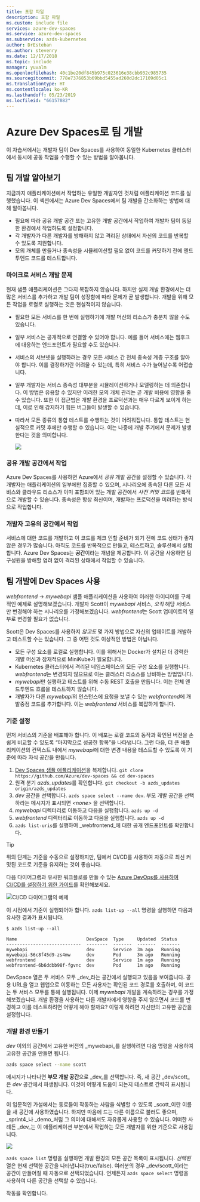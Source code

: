 ```yaml
---
title: 포함 파일
description: 포함 파일
ms.custom: include file
services: azure-dev-spaces
ms.service: azure-dev-spaces
ms.subservice: azds-kubernetes
author: DrEsteban
ms.author: stevenry
ms.date: 12/17/2018
ms.topic: include
manager: yuvalm
ms.openlocfilehash: 40c1be20df845b975c023616e38cbb932c985735
ms.sourcegitcommit: 778e7376853b69bbd5455ad260d2dc17109d05c1
ms.translationtype: HT
ms.contentlocale: ko-KR
ms.lasthandoff: 05/23/2019
ms.locfileid: "66157882"
---
```

# <a name="team-development-with-azure-dev-spaces"></a>Azure Dev Spaces로 팀 개발

이 자습서에서는 개발자 팀이 Dev Spaces를 사용하여 동일한 Kubernetes 클러스터에서 동시에 공동 작업을 수행할 수 있는 방법을 알아봅니다.

## <a name="learn-about-team-development"></a>팀 개발 알아보기
지금까지 애플리케이션에서 작업하는 유일한 개발자인 것처럼 애플리케이션 코드를 실행했습니다. 이 섹션에서는 Azure Dev Spaces에서 팀 개발을 간소화하는 방법에 대해 알아봅니다.
* 필요에 따라 공유 개발 공간 또는 고유한 개발 공간에서 작업하여 개발자 팀이 동일한 환경에서 작업하도록 설정합니다.
* 각 개발자가 다른 개발자를 방해하지 않고 격리된 상태에서 자신의 코드를 반복할 수 있도록 지원합니다.
* 모의 개체를 만들거나 종속성을 시뮬레이션할 필요 없이 코드를 커밋하기 전에 엔드투엔드 코드를 테스트합니다.

### <a name="challenges-with-developing-microservices"></a>마이크로 서비스 개발 문제
현재 샘플 애플리케이션은 그다지 복잡하지 않습니다. 하지만 실제 개발 환경에서는 더 많은 서비스를 추가하고 개발 팀이 성장함에 따라 문제가 곧 발생합니다. 개발을 위해 모든 작업을 로컬로 실행하는 것은 현실적이지 않습니다.

* 필요한 모든 서비스를 한 번에 실행하기에 개발 머신의 리소스가 충분치 않을 수도 있습니다.
* 일부 서비스는 공개적으로 연결할 수 있어야 합니다. 예를 들어 서비스에는 웹후크에 대응하는 엔드포인트가 필요할 수도 있습니다.
* 서비스의 서브넷을 실행하려는 경우 모든 서비스 간 전체 종속성 계층 구조를 알아야 합니다. 이를 결정하기란 어려울 수 있는데, 특히 서비스 수가 늘어날수록 어렵습니다.
* 일부 개발자는 서비스 종속성 대부분을 시뮬레이션하거나 모델링하는 데 의존합니다. 이 방법은 유용할 수 있지만 이러한 모의 개체 관리는 곧 개발 비용에 영향을 줄 수 있습니다. 또한 이 접근법은 개발 환경을 프로덕션과는 매우 다르게 보이게 하는데, 이로 인해 감지하기 힘든 버그들이 발생할 수 있습니다.
* 따라서 모든 종류의 통합 테스트를 수행하는 것이 어려워집니다. 통합 테스트는 현실적으로 커밋 후에만 수행할 수 있습니다. 이는 나중에 개발 주기에서 문제가 발생한다는 것을 의미합니다.

    ![](../articles/dev-spaces/media/common/microservices-challenges.png)

### <a name="work-in-a-shared-dev-space"></a>공유 개발 공간에서 작업
Azure Dev Spaces를 사용하면 Azure에서 *공유* 개발 공간을 설정할 수 있습니다. 각 개발자는 애플리케이션의 일부에만 집중할 수 있으며, 시나리오에 종속된 다른 모든 서비스와 클라우드 리소스가 이미 포함되어 있는 개발 공간에서 *사전 커밋 코드*를 반복적으로 개발할 수 있습니다. 종속성은 항상 최신이며, 개발자는 프로덕션을 미러하는 방식으로 작업합니다.

### <a name="work-in-your-own-space"></a>개발자 고유의 공간에서 작업
서비스에 대한 코드를 개발하고 이 코드를 체크 인할 준비가 되기 전에 코드 상태가 좋지 않은 경우가 많습니다. 아직도 코드를 반복적으로 만들고, 테스트하고, 솔루션에서 실험합니다. Azure Dev Spaces는 **공간**이라는 개념을 제공합니다. 이 공간을 사용하면 팀 구성원을 방해할 염려 없이 격리된 상태에서 작업할 수 있습니다.

## <a name="use-dev-spaces-for-team-development"></a>팀 개발에 Dev Spaces 사용
*webfrontend* -> *mywebapi* 샘플 애플리케이션을 사용하여 이러한 아이디어를 구체적인 예제로 설명해보겠습니다. 개발자 Scott이 *mywebapi* 서비스, *오직* 해당 서비스만 변경해야 하는 시나리오를 가정해보겠습니다. *webfrontend*는 Scott 업데이트의 일부로 변경할 필요가 없습니다.

Scott은 Dev Spaces를 사용하지 _않고도_ 몇 가지 방법으로 자신의 업데이트를 개발하고 테스트할 수는 있습니다. 그 중 어떤 것도 이상적인 방법은 아닙니다.
* 모든 구성 요소를 로컬로 실행합니다. 이를 위해서는 Docker가 설치된 더 강력한 개발 머신과 잠재적으로 MiniKube가 필요합니다.
* Kubernetes 클러스터에서 격리된 네임스페이스의 모든 구성 요소를 실행합니다. *webfrontend*는 변경되지 않으므로 이는 클러스터 리소스를 낭비하는 방법입니다.
* *mywebapi*만 실행하고 테스트를 위해 수동 REST 호출을 만듭니다. 이는 전체 엔드투엔드 흐름을 테스트하지 않습니다.
* 개발자가 다른 *mywebapi*의 인스턴스에 요청을 보낼 수 있는 *webfrontend*에 개발중점 코드를 추가합니다. 이는 *webfrontend* 서비스를 복잡하게 합니다.

### <a name="set-up-your-baseline"></a>기준 설정
먼저 서비스의 기준을 배포해야 합니다. 이 배포는 로컬 코드의 동작과 확인된 버전을 손쉽게 비교할 수 있도록 “마지막으로 성공한 항목”을 나타냅니다. 그런 다음, 더 큰 애플리케이션의 컨텍스트 내에서 *mywebapi*에 대한 변경 내용을 테스트할 수 있도록 이 기준에 따라 자식 공간을 만듭니다.

1. [Dev Spaces 샘플 애플리케이션](https://github.com/Azure/dev-spaces)을 복제합니다. `git clone https://github.com/Azure/dev-spaces && cd dev-spaces`
1. 원격 분기 *azds_updates*를 확인합니다. `git checkout -b azds_updates origin/azds_updates`
1. _dev_ 공간을 선택합니다. `azds space select --name dev`. 부모 개발 공간을 선택하라는 메시지가 표시되면 _\<none\>_ 을 선택합니다.
1. _mywebapi_ 디렉터리로 이동하고 다음을 실행합니다. `azds up -d`
1. _webfrontend_ 디렉터리로 이동하고 다음을 실행합니다. `azds up -d`
1. `azds list-uris`를 실행하여 _webfrontend_에 대한 공개 엔드포인트를 확인합니다.

> [!TIP]
> 위의 단계는 기준을 수동으로 설정하지만, 팀에서 CI/CD를 사용하여 자동으로 최신 커밋된 코드로 기준을 유지하는 것이 좋습니다.
>
> 다음 다이어그램과 유사한 워크플로를 만들 수 있는 [Azure DevOps를 사용하여 CI/CD를 설정하기 위한 가이드](../articles/dev-spaces/how-to/setup-cicd.md)를 확인해보세요.
>
> ![CI/CD 다이어그램의 예제](../articles/dev-spaces/media/common/ci-cd-complex.png)

이 시점에서 기준이 실행되어야 합니다. `azds list-up --all` 명령을 실행하면 다음과 유사한 결과가 표시됩니다.

```
$ azds list-up --all

Name                          DevSpace  Type     Updated  Status
----------------------------  --------  -------  -------  -------
mywebapi                      dev       Service  3m ago   Running
mywebapi-56c8f45d9-zs4mw      dev       Pod      3m ago   Running
webfrontend                   dev       Service  1m ago   Running
webfrontend-6b6ddbb98f-fgvnc  dev       Pod      1m ago   Running
```

DevSpace 열은 두 서비스 모두 _dev_라는 공간에서 실행되고 있음을 보여줍니다. 공용 URL을 열고 웹앱으로 이동하는 모든 사용자는 확인된 코드 경로를 호출하며, 이 코드는 두 서비스 모두를 통해 실행됩니다. 이제 _mywebapi_ 개발을 계속하려는 경우를 가정해보겠습니다. 개발 환경을 사용하는 다른 개발자에게 영향을 주지 않으면서 코드를 변경하고 이를 테스트하려면 어떻게 해야 할까요? 이렇게 하려면 자신만의 고유한 공간을 설정합니다.

### <a name="create-a-dev-space"></a>개발 환경 만들기
_dev_ 이외의 공간에서 고유한 버전의 _mywebapi_를 실행하려면 다음 명령을 사용하여 고유한 공간을 만들면 됩니다.

```cmd
azds space select --name scott
```

메시지가 나타나면 **부모 개발 공간**으로 _dev_를 선택합니다. 즉, 새 공간 _dev/scott_은 _dev_ 공간에서 파생됩니다. 이것이 어떻게 도움이 되는지 테스트로 간략히 표시됩니다.

이 입문적인 가설에서는 동료들이 작동하는 사람을 식별할 수 있도록 _scott_이란 이름을 새 공간에 사용하였습니다. 하지만 마음에 드는 다른 이름으로 불러도 좋으며, _sprint4_나 _demo_처럼 그 의미에 대해서도 자유롭게 사용할 수 있습니다. 어떠한 사례든 _dev_는 이 애플리케이션 부분에서 작업하는 모든 개발자를 위한 기준으로 사용됩니다.

![](../articles/dev-spaces/media/common/ci-cd-space-setup.png)

`azds space list` 명령을 실행하면 개발 환경의 모든 공간 목록이 표시됩니다. _선택된_ 열은 현재 선택한 공간을 나타냅니다(true/false). 여러분의 경우 _dev/scott_이라는 공간이 만들어질 때 자동으로 선택되었습니다. 언제든지 `azds space select` 명령을 사용하여 다른 공간을 선택할 수 있습니다.

작동을 확인합니다.